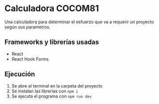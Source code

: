 # Calculadora COCOM81
Una calculadora para determinar el esfuerzo que va a requerir un proyecto según sus parametros.

## Frameworks y librerías usadas
* React
* React Hook Forms

## Ejecución
1. Se abre el terminal en la carpeta del proyecto
2. Se instalan las librerías con `npm i`
3. Se ejecuta el programa con `npm run dev`